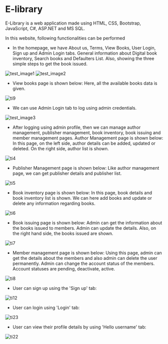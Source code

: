 # E-library

E-Library is a web application made using HTML, CSS, Bootstrap, JavaScript, C#, ASP.NET and MS SQL.

In this website, following functionalities can be performed

* In the homepage, we have About us, Terms, View Books, User Login, Sign up and Admin Login tabs. General information about Digital book inventory, Search books and Defaulters List. Also, showing the three simple steps to get the book issued.

![test_image1](https://github.com/AkankshaAgg/E-library/blob/master/elibrarysnip/homepage1.png)
![test_image2](https://github.com/AkankshaAgg/E-library/blob/master/elibrarysnip/homepage2.png)

* View books page is shown below:
Here, all the available books data is given.

![ti9](https://github.com/AkankshaAgg/E-library/blob/master/elibrarysnip/viewbooks.png)

* We can use Admin Login tab to log using admin credentials.

![test_image3](https://github.com/AkankshaAgg/E-library/blob/master/elibrarysnip/adminlogin.png)

* After logging using admin profile, then we can manage author management, publisher management, book inventory, book issuing and member management pages.
Author Management page is shown below:
In this page, on the left side, author details can be added, updated or deleted. On the right side, author list is shown.

![ti4](https://github.com/AkankshaAgg/E-library/blob/master/elibrarysnip/adminauthormanagement.png)

* Publisher Management page is shown below:
Like author management page, we can get publisher details and publisher list.

![ti5](https://github.com/AkankshaAgg/E-library/blob/master/elibrarysnip/adminpublishermanagement.png)

* Book inventory page is shown below:
In this page, book details and book inventory list is shown. We can here add books and update or delete any information regarding books.

![ti6](https://github.com/AkankshaAgg/E-library/blob/master/elibrarysnip/adminbookinventory.png)

* Book issuing page is shown below:
Admin can get the information about the books issued to members. Admin can update the details. Also, on the right hand side, the books issued are shown.

![ti7](https://github.com/AkankshaAgg/E-library/blob/master/elibrarysnip/adminbookissuing.png)

* Member management page is shown below:
Using this page, admin can get the details about the members and also admin can delete the user permanently. Admin can change the account status of the members. Account statuses are pending, deactivate, active.

![ti8](https://github.com/AkankshaAgg/E-library/blob/master/elibrarysnip/adminmembermanagement.png)

* User can sign up using the 'Sign up' tab:

![ti12](https://github.com/AkankshaAgg/E-library/blob/master/elibrarysnip/usersignup.png)

* User can login using 'Login' tab:

![ti23](https://github.com/AkankshaAgg/E-library/blob/master/elibrarysnip/userlogin.png)

* User can view their profile details by using 'Hello username' tab:

![ti22](https://github.com/AkankshaAgg/E-library/blob/master/elibrarysnip/userprofile.png)

